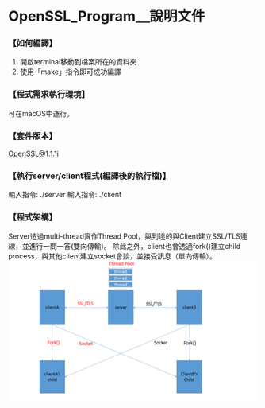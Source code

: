 # OpenSSL_Program＿說明文件

### 【如何編譯】
1. 開啟terminal移動到檔案所在的資料夾
2. 使用「make」指令即可成功編譯

### 【程式需求執行環境】
可在macOS中運行。

### 【套件版本】
OpenSSL@1.1.1i 

### 【執行server/client程式(編譯後的執行檔)】
輸入指令: ./server <port of the server>
輸入指令: ./client <IP address of the server> <port of the server>

### 【程式架構】
Server透過multi-thread實作Thread Pool，與到達的與Client建立SSL/TLS連線，並進行一問一答(雙向傳輸)。
除此之外，client也會透過fork()建立child process，與其他client建立socket會談，並接受訊息（單向傳輸）。
![entrance_UI](./Architecture.png)

